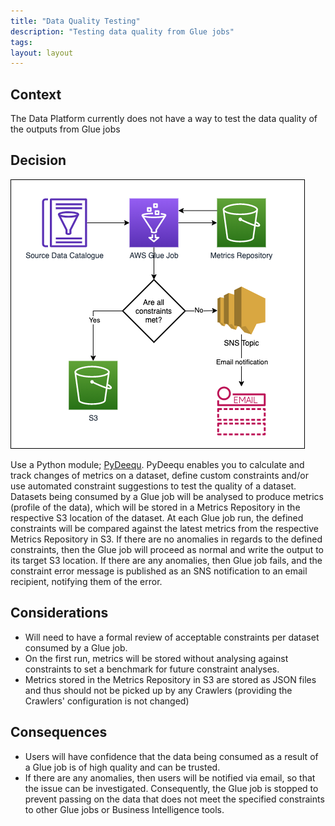```yaml
---
title: "Data Quality Testing"
description: "Testing data quality from Glue jobs"
tags:
layout: layout
---
```


## Context

The Data Platform currently does not have a way to test the data quality of the outputs from Glue jobs

## Decision

![Data Quality Testing](./images/data-quality-testing.png)

Use a Python module; [PyDeequ](https://github.com/awslabs/python-deequ). 
PyDeequ enables you to calculate and track changes of metrics 
on a dataset, define custom constraints and/or use automated 
constraint suggestions to test the quality of a dataset.  
Datasets being consumed by a Glue job will be analysed to produce
metrics (profile of the data), which will be stored in a Metrics Repository 
in the respective S3 location of the dataset.
At each Glue job run, the defined constraints will be compared 
against the latest metrics from the respective Metrics Repository in S3. 
If there are no anomalies in regards to the defined constraints,
then the Glue job will proceed as normal and write the output to 
its target S3 location.
If there are any anomalies, then Glue job fails, and the constraint 
error message is published as an SNS notification to an email
recipient, notifying them of the error.

## Considerations

- Will need to have a formal review of acceptable constraints per dataset
consumed by a Glue job.
- On the first run, metrics will be stored without analysing against constraints
to set a benchmark for future constraint analyses.
- Metrics stored in the Metrics Repository in S3 are stored as JSON files and thus
should not be picked up by any Crawlers (providing the Crawlers' configuration
is not changed)


## Consequences

- Users will have confidence that the data being consumed as a result of a Glue job
is of high quality and can be trusted. 
- If there are any anomalies, then users will be notified via email, so that the issue
can be investigated. Consequently, the Glue job is stopped to prevent passing on the data 
that does not meet the specified constraints to other Glue jobs or Business Intelligence tools.
